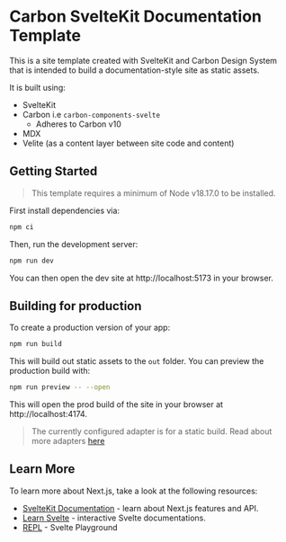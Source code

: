 # Carbon SvelteKit Documentation Template

This is a site template created with SvelteKit and Carbon Design System that is intended to build a documentation-style site as static assets.

It is built using:

- SvelteKit
- Carbon i.e `carbon-components-svelte`
  - Adheres to Carbon v10
- MDX
- Velite (as a content layer between site code and content)

## Getting Started

> This template requires a minimum of Node v18.17.0 to be installed.

First install dependencies via:

```bash
npm ci
```

Then, run the development server:

```bash
npm run dev
```

You can then open the dev site at http://localhost:5173 in your browser.

## Building for production

To create a production version of your app:

```bash
npm run build
```

This will build out static assets to the `out` folder. You can preview the production build with:

```bash
npm run preview -- --open
```

This will open the prod build of the site in your browser at http://localhost:4174.

> The currently configured adapter is for a static build. Read about more adapters [here](https://kit.svelte.dev/docs/adapters)

## Learn More

To learn more about Next.js, take a look at the following resources:

- [SvelteKit Documentation](https://kit.svelte.dev/docs/introduction) - learn about Next.js features and API.
- [Learn Svelte](https://learn.svelte.dev/tutorial/welcome-to-svelte) - interactive Svelte documentations.
- [REPL](https://svelte.dev/repl/hello-world?version=4.2.12) - Svelte Playground
